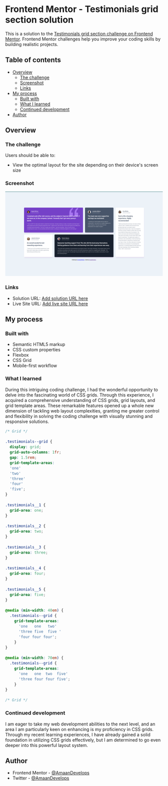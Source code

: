 # Frontend Mentor - Testimonials grid section solution

This is a solution to the [Testimonials grid section challenge on Frontend Mentor](https://www.frontendmentor.io/challenges/testimonials-grid-section-Nnw6J7Un7). Frontend Mentor challenges help you improve your coding skills by building realistic projects. 

## Table of contents

- [Overview](#overview)
  - [The challenge](#the-challenge)
  - [Screenshot](#screenshot)
  - [Links](#links)
- [My process](#my-process)
  - [Built with](#built-with)
  - [What I learned](#what-i-learned)
  - [Continued development](#continued-development)
- [Author](#author)

## Overview

### The challenge

Users should be able to:

- View the optimal layout for the site depending on their device's screen size

### Screenshot

![](./Selection_003.png)

### Links

- Solution URL: [Add solution URL here](https://your-solution-url.com)
- Live Site URL: [Add live site URL here](https://your-live-site-url.com)

## My process

### Built with

- Semantic HTML5 markup
- CSS custom properties
- Flexbox
- CSS Grid
- Mobile-first workflow

### What I learned

During this intriguing coding challenge, I had the wonderful opportunity to delve into the fascinating world of CSS grids. Through this experience, I acquired a comprehensive understanding of CSS grids, grid layouts, and grid template areas. These remarkable features opened up a whole new dimension of tackling web layout complexities, granting me greater control and flexibility in solving the coding challenge with visually stunning and responsive solutions.

```css
/* Grid */

.testimonials--grid {
  display: grid;
  grid-auto-columns: 1fr;
  gap: 1.5rem;
  grid-template-areas: 
  'one'
  'two'
  'three'
  'four'
  'five';
} 

.testimonials__1 {
  grid-area: one;
}

.testimonials__2 {
  grid-area: two;
}

.testimonials__3 {
  grid-area: three;
}

.testimonials__4 {
  grid-area: four;
}

.testimonials__5 {
  grid-area: five;
}

@media (min-width: 40em) { 
  .testimonials--grid {
    grid-template-areas: 
      'one   one   two'
      'three five  five '
      'four four four';
    }
}

@media (min-width: 70em) { 
  .testimonials--grid {
    grid-template-areas: 
      'one   one  two  five'
      'three four four five';
    }
}

/* Grid */

```

### Continued development

I am eager to take my web development abilities to the next level, and an area I am particularly keen on enhancing is my proficiency in CSS grids. Through my recent learning experiences, I have already gained a solid foundation in utilizing CSS grids effectively, but I am determined to go even deeper into this powerful layout system.

## Author

- Frontend Mentor - [@AmaanDevelops](https://www.frontendmentor.io/profile/amaandevelops)
- Twitter - [@AmaanDevelops](https://www.twitter.com/amaandevelops)
